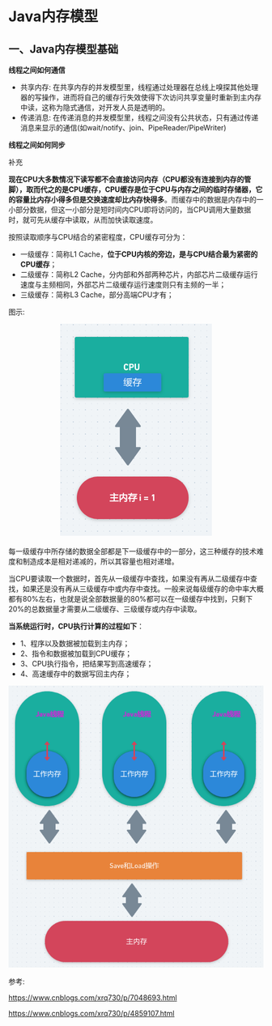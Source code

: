 # Java内存模型

## 一、Java内存模型基础

**线程之间如何通信**

* 共享内存: 在共享内存的并发模型里，线程通过处理器在总线上嗅探其他处理器的写操作，进而将自己的缓存行失效使得下次访问共享变量时重新到主内存中读，这称为隐式通信，对开发人员是透明的。
* 传递消息: 在传递消息的并发模型里，线程之间没有公共状态，只有通过传递消息来显示的通信(如wait/notify、join、PipeReader/PipeWriter)

**线程之间如何同步**











补充

**现在CPU大多数情况下读写都不会直接访问内存（CPU都没有连接到内存的管脚），取而代之的是CPU缓存，CPU缓存是位于CPU与内存之间的临时存储器，它的容量比内存小得多但是交换速度却比内存快得多**。而缓存中的数据是内存中的一小部分数据，但这一小部分是短时间内CPU即将访问的，当CPU调用大量数据时，就可先从缓存中读取，从而加快读取速度。

按照读取顺序与CPU结合的紧密程度，CPU缓存可分为：

- 一级缓存：简称L1 Cache，**位于CPU内核的旁边，是与CPU结合最为紧密的CPU缓存**；
- 二级缓存：简称L2 Cache，分内部和外部两种芯片，内部芯片二级缓存运行速度与主频相同，外部芯片二级缓存运行速度则只有主频的一半；
- 三级缓存：简称L3 Cache，部分高端CPU才有；

图示:

<div align="center"><img src="assets/1556204273015.png"></div><br>
每一级缓存中所存储的数据全部都是下一级缓存中的一部分，这三种缓存的技术难度和制造成本是相对递减的，所以其容量也相对递增。

当CPU要读取一个数据时，首先从一级缓存中查找，如果没有再从二级缓存中查找，如果还是没有再从三级缓存中或内存中查找。一般来说每级缓存的命中率大概都有80%左右，也就是说全部数据量的80%都可以在一级缓存中找到，只剩下20%的总数据量才需要从二级缓存、三级缓存或内存中读取。

**当系统运行时，CPU执行计算的过程如下**：

* 1、程序以及数据被加载到主内存；
* 2、指令和数据被加载到CPU缓存；
* 3、CPU执行指令，把结果写到高速缓存；
* 4、高速缓存中的数据写回主内存；

![1556199201759](assets/1556199201759.png)

参考: 

<https://www.cnblogs.com/xrq730/p/7048693.html>

<https://www.cnblogs.com/xrq730/p/4859107.html>